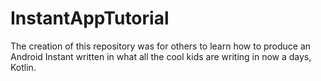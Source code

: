 # InstantAppTutorial

The creation of this repository was for others to learn how to produce an Android Instant written in what all the cool kids are writing in now a days, Kotlin. 

